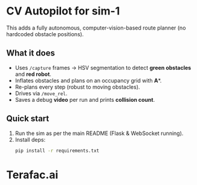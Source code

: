 # CV Autopilot for sim-1

This adds a fully autonomous, computer-vision-based route planner (no hardcoded obstacle positions).

## What it does
- Uses `/capture` frames → HSV segmentation to detect **green obstacles** and **red robot**.
- Inflates obstacles and plans on an occupancy grid with **A***.
- Re-plans every step (robust to moving obstacles).
- Drives via `/move_rel`.
- Saves a debug **video** per run and prints **collision count**.

## Quick start
1. Run the sim as per the main README (Flask & WebSocket running).
2. Install deps:
   ```bash
   pip install -r requirements.txt
# Terafac.ai

